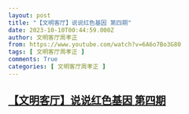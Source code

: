 ```yaml
---
layout: post
title: "【文明客厅】说说红色基因 第四期"
date: 2023-10-10T00:44:59.000Z
author: 文明客厅周孝正
from: https://www.youtube.com/watch?v=6A6o7Bo3G80
tags: [ 文明客厅周孝正 ]
comments: True
categories: [ 文明客厅周孝正 ]
---
```

<!--1696898699000-->
[【文明客厅】说说红色基因 第四期](https://www.youtube.com/watch?v=6A6o7Bo3G80)
------

<div>

</div>
